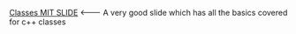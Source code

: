 [Classes MIT SLIDE](http://ocw.mit.edu/courses/electrical-engineering-and-computer-science/6-096-introduction-to-c-january-iap-2011/lecture-notes/MIT6_096IAP11_lec06.pdf) <--- A very good slide which has all the basics covered for c++ classes
